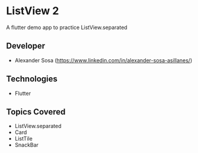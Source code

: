 # ListView 2
A flutter demo app to practice ListView.separated

## Developer
- Alexander Sosa (https://www.linkedin.com/in/alexander-sosa-asillanes/)

## Technologies
- Flutter

## Topics Covered
- ListView.separated
- Card
- ListTile
- SnackBar
